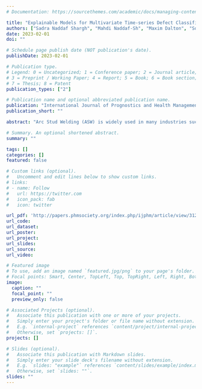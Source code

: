 ```yaml
---
# Documentation: https://sourcethemes.com/academic/docs/managing-content/

title: "Explainable Models for Multivariate Time-series Defect Classification of Arc Stud Welding"
authors: ["Sadra Naddaf Shargh", "Mahdi Naddaf-Sh", "Maxim Dalton", "Soodabeh Ramezani", "Amir R Kashani", "Hassan Zargarzadeh"]
date: 2023-02-01
doi: ""

# Schedule page publish date (NOT publication's date).
publishDate: 2023-02-01

# Publication type.
# Legend: 0 = Uncategorized; 1 = Conference paper; 2 = Journal article;
# 3 = Preprint / Working Paper; 4 = Report; 5 = Book; 6 = Book section;
# 7 = Thesis; 8 = Patent
publication_types: ["2"]

# Publication name and optional abbreviated publication name.
publication: "International Journal of Prognostics and Health Management"
publication_short: ""

abstract: "Arc Stud Welding (ASW) is widely used in many industries such as automotive and shipbuilding and is employed in building and jointing large-scale structures. While defective or imperfect welds rarely occur in production, even a single low-quality stud weld is the reason for scrapping the entire structure, financial loss and wasting time. Preventive machine learning-based solutions can be leveraged to minimize the loss. However, these approaches only provide predictions rather than demonstrating insights for characterizing defects and root cause analysis. In this work, an investigation on defect detection and classification to diagnose the possible leading causes of low-quality defects is proposed. Moreover, an explainable model to describe network predictions is explored. Initially, a dataset of multi-variate time-series of ASW utilizing measurement sensors in an experimental environment is generated. Next, a set of pre-possessing techniques are assessed. Finally, classification models are optimized by Bayesian black-box optimization methods to maximize their performance. Our best approach reaches an F1-score of 0.84 on the test set. Furthermore, an explainable model is employed to provide interpretations on per class feature attention of the model to extract sensor measurement contribution in detecting defects as well as its time attention."

# Summary. An optional shortened abstract.
summary: ""

tags: []
categories: []
featured: false

# Custom links (optional).
#   Uncomment and edit lines below to show custom links.
# links:
# - name: Follow
#   url: https://twitter.com
#   icon_pack: fab
#   icon: twitter

url_pdf: 'http://papers.phmsociety.org/index.php/ijphm/article/view/3125'
url_code:
url_dataset:
url_poster:
url_project:
url_slides:
url_source:
url_video:

# Featured image
# To use, add an image named `featured.jpg/png` to your page's folder. 
# Focal points: Smart, Center, TopLeft, Top, TopRight, Left, Right, BottomLeft, Bottom, BottomRight.
image:
  caption: ""
  focal_point: ""
  preview_only: false

# Associated Projects (optional).
#   Associate this publication with one or more of your projects.
#   Simply enter your project's folder or file name without extension.
#   E.g. `internal-project` references `content/project/internal-project/index.md`.
#   Otherwise, set `projects: []`.
projects: []

# Slides (optional).
#   Associate this publication with Markdown slides.
#   Simply enter your slide deck's filename without extension.
#   E.g. `slides: "example"` references `content/slides/example/index.md`.
#   Otherwise, set `slides: ""`.
slides: ""
---
```

